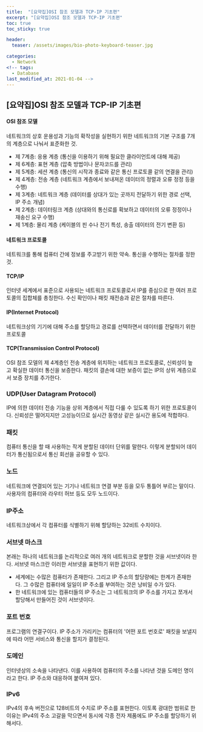 ```yaml
---
title:  "[요약집]OSI 참조 모델과 TCP-IP 기초편"
excerpt: "[요약집]OSI 참조 모델과 TCP-IP 기초편"
toc: true
toc_sticky: true

header:
  teaser: /assets/images/bio-photo-keyboard-teaser.jpg

categories:
  - Network
<!-- tags:
  - Database 
last_modified_at: 2021-01-04 -->
---
```

## [요약집]OSI 참조 모델과 TCP-IP 기초편

#### OSI 참조 모델
네트워크의 상호 운용성과 기능의 확작성을 실현하기 위한 네트워크의 기본 구조를 7개의 계층으로 나눠서 표준화한 것.
- 제 7계층: 응용 계층 (통신을 이용하기 위해 필요한 클라이언트에 대해 제공)
- 제 6계층: 표현 계층 (압축 방법이나 문자코드를 관리)
- 제 5계층: 세션 계층 (통신의 시작과 종료와 같은 통신 프로토콜 같의 연결을 관리)
- 제 4계층: 전송 계층 (네트워크 계층에서 보내져온 데이터의 정렬과 오류 정정 등을 수행)
- 제 3계층: 네트워크 계층 (데이터를 상대가 있는 곳까지 전달하기 위한 경로 선택, IP 주소 개념)
- 제 2계층: 데이터링크 계층 (상대와의 통신로를 확보하고 데이터의 오류 정정이나 재송신 요구 수행)
- 제 1계층: 물리 계층 (케이블의 핀 수나 전기 특성, 송출 데이터의 전기 변환 등)

#### 네트워크 프로토콜
네트워크를 통해 컴퓨터 간에 정보를 주고받기 위한 약속. 통신을 수행하는 절차를 정한 것.

#### TCP/IP
인터넷 세계에서 표준으로 사용되는 네트워크 프로토콜로서 IP를 중심으로 한 여러 프로토콜의 집합체를 총칭한다. 수신 확인이나 패킷 재전송과 같은 절차를 따른다.

#### IP(Internet Protocol)
네트워크상의 기기에 대해 주소를 할당하고 경로를 선택하면서 데이터를 전달하기 위한 프로토콜

#### TCP(Transmission Control Protocol)
OSI 참조 모델의 제 4계층인 전송 계층에 위치하는 네트워크 프로토콜로, 신뢰성이 높고 확실한 데이터 통신을 보증한다. 패킷의 결손에 대한 보증이 없는 IP의 상위 계층으로서 보증 장치를 추가한다.

### UDP(User Datagram Protocol)
IP에 의한 데이터 전송 기능을 상위 계층에서 직접 다룰 수 있도록 하기 위한 프로토콜이다. 신뢰성은 떨어지지만 고성능이므로 실시간 동영상 같은 실시간 용도에 적합하다.

### 패킷
컴퓨터 통신을 할 때 사용하는 작게 분할된 데이터 단위를 말한다. 이렇게 분할되어 데이터가 통신됨으로서 통신 회선을 공유할 수 있다.

### 노드
네트워크에 연결되어 있는 기기나 네트워크 연결 부분 등을 모두 통틀어 부르는 말이다. 사용자의 컴퓨터와 라우터 허브 등도 모두 노드이다.

### IP주소
네트워크상에서 각 컴퓨터를 식별하기 위해 할당하는 32비트 수치이다.

### 서브넷 마스크
본래는 하나의 네트워크를 논리적으로 여러 개의 네트워크로 분할한 것을 서브넷이라 한다. 서브넷 마스크란 이러한 서브넷을 표현하기 위한 값이다.
- 세계에는 수많은 컴퓨터가 존재한다. 그리고 IP 주소의 할당량에는 한계가 존재한다. 그 수많은 컴퓨터에 일일이 IP 주소를 부여하는 것은 낭비일 수가 있다. 
- 한 네트워크에 있는 컴퓨터들의 IP 주소는 그 네트워크의 IP 주소를 가지고 쪼개서 할당해서 만들어진 것이 서브넷이다.

### 포트 번호
프로그램의 연결구이다. IP 주소가 가리키는 컴퓨터의 '어떤 포트 번호로' 패킷을 보낼지에 따라 어떤 서비스와 통신을 할지가 결정된다.

### 도메인
인터넷상의 소속을 나타낸다. 이를 사용하여 컴퓨터의 주소를 나타낸 것을 도메인 명이라고 한다. IP 주소와 대응하여 붙여져 있다.

### IPv6
IPv4의 후속 버전으로 128비트의 수치로 IP 주소를 표현한다. 이토록 광대한 범위로 한 이유는 IPv4의 주소 고갈을 막으면서 동시에 각종 전자 제품에도 IP 주소를 할당하기 위해서다.




